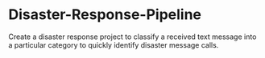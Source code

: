# Disaster-Response-Pipeline
Create a disaster response project to classify a received text message into a particular category to quickly identify disaster message calls.
